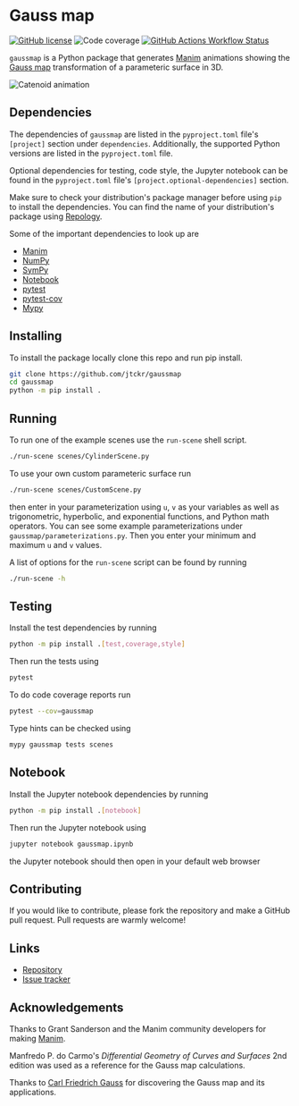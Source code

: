 # Gauss map

[![GitHub license](https://img.shields.io/github/license/jtckr/gaussmap)](https://github.com/jtckr/gaussmap/blob/main/LICENSE)
![Code coverage](https://img.shields.io/endpoint?url=https://gist.githubusercontent.com/jtckr/7be5f58c655e9488e8944068ea14f294/raw/coverage.json)
[![GitHub Actions Workflow Status](https://img.shields.io/github/actions/workflow/status/jtckr/gaussmap/ci.yml)](https://github.com/jtckr/gaussmap/actions/workflows/ci.yml)


`gaussmap` is a Python package that generates
[Manim](https://www.manim.community) animations showing the
[Gauss map](https://en.wikipedia.org/wiki/Gauss_map) transformation of a
parameteric surface in 3D.

![Catenoid animation](assets/catenoid_scene.gif)

## Dependencies

The dependencies of `gaussmap` are listed in the `pyproject.toml` file's
`[project]` section under `dependencies`. Additionally, the supported Python
versions are listed in the `pyproject.toml` file.

Optional dependencies for testing, code style, the Jupyter notebook can be
found in the `pyproject.toml` file's `[project.optional-dependencies]` section.

Make sure to check your distribution's package manager before using `pip` to
install the dependencies. You can find the name of your distribution's package
using [Repology](https://repology.org).

Some of the important dependencies to look up are

- [Manim](https://repology.org/project/manim)
- [NumPy](https://repology.org/project/python:numpy)
- [SymPy](https://repology.org/project/python:sympy)
- [Notebook](https://repology.org/project/python:notebook)
- [pytest](https://repology.org/project/python:pytest)
- [pytest-cov](https://repology.org/project/python:pytest-cov)
- [Mypy](https://repology.org/project/mypy)

## Installing

To install the package locally clone this repo and run pip install.

```sh
git clone https://github.com/jtckr/gaussmap
cd gaussmap
python -m pip install .
```

## Running

To run one of the example scenes use the `run-scene` shell script.
```sh
./run-scene scenes/CylinderScene.py
```

To use your own custom parameteric surface run
```sh
./run-scene scenes/CustomScene.py
```
then enter in your parameterization using `u`, `v` as your variables as well as
trigonometric, hyperbolic, and exponential functions, and Python math
operators. You can see some example parameterizations under
`gaussmap/parameterizations.py`. Then you enter your minimum and maximum `u`
and `v` values.

A list of options for the `run-scene` script can be found by running
```sh
./run-scene -h
```

## Testing

Install the test dependencies by running
```sh
python -m pip install .[test,coverage,style]
```

Then run the tests using
```sh
pytest
```

To do code coverage reports run
```sh
pytest --cov=gaussmap
```

Type hints can be checked using
```sh
mypy gaussmap tests scenes
```

## Notebook

Install the Jupyter notebook dependencies by running
```sh
python -m pip install .[notebook]
```

Then run the Jupyter notebook using
```sh
jupyter notebook gaussmap.ipynb
```
the Jupyter notebook should then open in your default web browser

## Contributing

If you would like to contribute, please fork the repository and make a GitHub
pull request. Pull requests are warmly welcome!

## Links

- [Repository](https://github.com/jtckr/gaussmap)
- [Issue tracker](https://github.com/jtckr/gaussmap/issues)

## Acknowledgements

Thanks to Grant Sanderson and the Manim community developers for making
[Manim](https://www.manim.community).

Manfredo P. do Carmo's *Differential Geometry of Curves and Surfaces* 2nd
edition was used as a reference for the Gauss map calculations.

Thanks to
[Carl Friedrich Gauss](https://en.wikipedia.org/wiki/Carl_Friedrich_Gauss) for
discovering the Gauss map and its applications.
